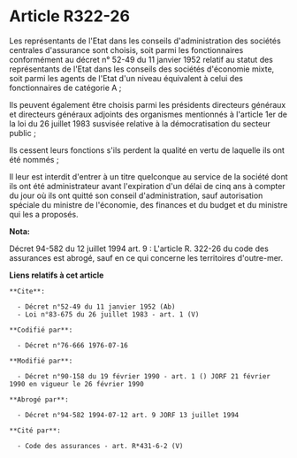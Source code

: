 # Article R322-26

Les représentants de l'Etat dans les conseils d'administration des sociétés centrales d'assurance sont choisis, soit parmi
les fonctionnaires conformément au décret n° 52-49 du 11 janvier 1952 relatif au statut des représentants de l'Etat dans les
conseils des sociétés d'économie mixte, soit parmi les agents de l'Etat d'un niveau équivalent à celui des fonctionnaires de
catégorie A ; 

Ils peuvent également être choisis parmi les présidents directeurs généraux et directeurs généraux adjoints des organismes
mentionnés à l'article 1er de la loi du 26 juillet 1983 susvisée relative à la démocratisation du secteur public ; 

Ils cessent leurs fonctions s'ils perdent la qualité en vertu de laquelle ils ont été nommés ; 

Il leur est interdit d'entrer à un titre quelconque au service de la société dont ils ont été administrateur avant
l'expiration d'un délai de cinq ans à compter du jour où ils ont quitté son conseil d'administration, sauf autorisation
spéciale du ministre de l'économie, des finances et du budget et du ministre qui les a proposés.

**Nota:**

Décret 94-582 du 12 juillet 1994 art. 9 : L'article R. 322-26 du code des assurances est abrogé, sauf en ce qui concerne les
territoires d'outre-mer.

**Liens relatifs à cet article**

	**Cite**:

	  - Décret n°52-49 du 11 janvier 1952 (Ab)
	  - Loi n°83-675 du 26 juillet 1983 - art. 1 (V)

	**Codifié par**:

	  - Décret n°76-666 1976-07-16

	**Modifié par**:

	  - Décret n°90-158 du 19 février 1990 - art. 1 () JORF 21 février 1990 en vigueur le 26 février 1990

	**Abrogé par**:

	  - Décret n°94-582 1994-07-12 art. 9 JORF 13 juillet 1994

	**Cité par**:

	  - Code des assurances - art. R*431-6-2 (V)
